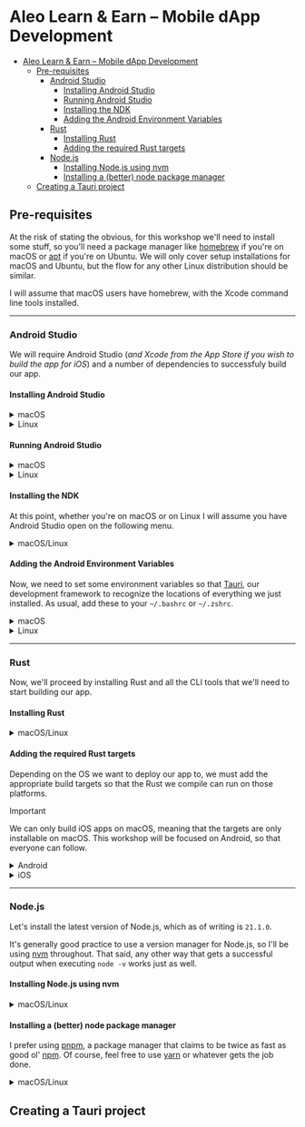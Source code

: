 # Aleo Learn & Earn – Mobile dApp Development

- [Aleo Learn \& Earn – Mobile dApp Development](#aleo-learn--earn--mobile-dapp-development)
  - [Pre-requisites](#pre-requisites)
    - [Android Studio](#android-studio)
      - [Installing Android Studio](#installing-android-studio)
      - [Running Android Studio](#running-android-studio)
      - [Installing the NDK](#installing-the-ndk)
      - [Adding the Android Environment Variables](#adding-the-android-environment-variables)
    - [Rust](#rust)
      - [Installing Rust](#installing-rust)
      - [Adding the required Rust targets](#adding-the-required-rust-targets)
    - [Node.js](#nodejs)
      - [Installing Node.js using nvm](#installing-nodejs-using-nvm)
      - [Installing a (better) node package manager](#installing-a-better-node-package-manager)
  - [Creating a Tauri project](#creating-a-tauri-project)

## Pre-requisites

At the risk of stating the obvious, for this workshop we'll need to install some
stuff, so you'll need a package manager like [homebrew](https://brew.sh) if
you're on macOS or
[apt](https://manpages.ubuntu.com/manpages/jammy/man8/apt.8.html) if you're on
Ubuntu. We will only cover setup installations for macOS and Ubuntu, but the
flow for any other Linux distribution should be similar.

I will assume that macOS users have homebrew, with the Xcode command line tools installed.

---

### Android Studio

We will require Android Studio (*and Xcode from the App Store if you wish to build the
app for iOS*) and a number of dependencies to successfuly build our app.

#### Installing Android Studio

<details>
<summary>
macOS
</summary>

If you're on macOS, the process is really simple, you just need to run the following command, and you can immediately start [running Android Studio]

```bash
brew install android-studio
```

</details>

<details>
<summary>Linux</summary>

On Linux, we have to go to the [Android
Studio](https://developer.android.com/studio) website, scroll down and download
`android-studio-2022.3.1.21-linux.tar.gz`.

Assuming you're already in the directory where your download is found, we can extract the required files in an appropriate directory.

```bash
tar -xvf android-studio-2022.3.1.21-linux.tar.gz -C /opt/
```

Now we can install the `64-bit` machine dependencies as stated [here](https://developer.android.com/studio/install#64bit-libs).

```bash
sudo apt-get install libc6:i386 \
                     libncurses5:i386 \
                     libstdc++6:i386 \
                     lib32z1 \
                     libbz2-1.0:i386
```

</details>

#### Running Android Studio

<details>
<summary>
macOS
</summary>

Open the app from Launchpad or `open -a Android\ Studio.app`, and follow through with all the default installation options.

Select the standard installation setting.

![img](https://koenig-media.raywenderlich.com/uploads/2015/11/Screen-Shot-2015-11-08-at-8.09.21-PM.png)
</details>

<details>
<summary>Linux</summary>

A recurring theme for this workshop is that Linux people have it slightly harder than macOS peeps.

To run Android Studio, you need to open the script located at

```bash
/opt/android-studio/bin/studio.sh
```

You might want to add the above path to the `PATH` environment variable. I recommend adding the following line to your `.bashrc` or `.zshrc`

```bash
export PATH=$PATH:/opt/android-studio/bin
```

</details>

#### Installing the NDK

At this point, whether you're on macOS or on Linux I will assume you have Android Studio open on the following menu.

<details>
<summary>
macOS/Linux
</summary>

![img](images/as_main.png)

Next up, we're going to install the `Android NDK` tools (~900MB), by going to `More Actions > SDK Manager`, and selecting the `SDK Tools` tab. Make sure you select `NDK (Side by Side)`, the `Android SDK Command-line Tools` and whatever else I have selected, if they weren't installed in the standard installation procedure.

![Alt text](images/sdk.png)

</details>

#### Adding the Android Environment Variables

Now, we need to set some environment variables so that
[Tauri](https://tauri.app), our development framework to recognize the locations
of everything we just installed. As usual, add these to your `~/.bashrc` or `~/.zshrc`.

<details>
<summary>
macOS
</summary>

```bash
export JAVA_HOME="/Applications/Android Studio.app/Contents/jbr/Contents/Home"

export ANDROID_HOME="$HOME/Library/Android/sdk"

export NDK_HOME="$ANDROID_HOME/ndk/26.1.10909125"
```

> [!IMPORTANT]  
> As of writing, the latest NDK version was `26.1.10909125`. This may vary at the time of the workshop, thus you should double check the version you have downloaded and edit the above version accordingly.

</details>

<details>
<summary>
Linux
</summary>

```bash
export JAVA_HOME=/opt/android-studio/jbr

export ANDROID_HOME="$HOME/Library/Android/sdk"

export NDK_HOME="$ANDROID_HOME/ndk/26.1.10909125"
```

> [!IMPORTANT]  
> As of writing, the latest NDK version was `26.1.10909125`. This may vary at the time of the workshop, thus you should double check the version you have downloaded and edit the above version accordingly.

</details>

---

### Rust

Now, we'll proceed by installing Rust and all the CLI tools that we'll need to start building our app.

#### Installing Rust

<details>
<summary>
macOS/Linux
</summary>
<br/>


```bash
curl --proto '=https' --tlsv1.2 https://sh.rustup.rs -sSf | sh
```

> [!NOTE]
> Before blindly curl-bashing a script, it is always wise to look at it first.

</details>

#### Adding the required Rust targets

Depending on the OS we want to deploy our app to, we must add the appropriate build targets so that the Rust we compile can run on those platforms.

> [!IMPORTANT]
> We can only build iOS apps on macOS, meaning that the targets are only
> installable on macOS. This workshop will be focused on Android, so that everyone
> can follow.

<details>
<summary>
Android
</summary>

```bash
rustup target add aarch64-linux-android \
                  armv7-linux-androideabi \
                  i686-linux-android \
                  x86_64-linux-android
```

</details>

<details>
<summary>
iOS
</summary>

```bash
rustup target add aarch64-apple-ios \
                  x86_64-apple-ios \
                  aarch64-apple-ios-sim

brew install cocoapods
```

> ![WARNING]
> iOS development requires Xcode and is only available on macOS. Be sure that you’ve installed Xcode and not the Xcode Command Line Tools.

</details>

---

### Node.js

Let's install the latest version of Node.js, which as of writing is `21.1.0`.

It's generally good practice to use a version manager for Node.js, so I'll be
using [nvm](https://github.com/nvm-sh/nvm) throughout. That said, any other way that gets a successful output when executing `node -v` works just as well.

#### Installing Node.js using nvm

<details>
<summary>
macOS/Linux
</summary>

```bash
curl -o- https://raw.githubusercontent.com/nvm-sh/nvm/v0.39.5/install.sh | bash

source ~/.{z,ba}shrc

nvm install node
```

</details>

#### Installing a (better) node package manager

I prefer using [pnpm](https://pnpm.io), a package manager that claims to be twice as fast as good ol' [npm](https://github.com/npm/cli). Of course, feel free to use [yarn](https://yarnpkg.com) or whatever gets the job done.

<details>
<summary>
macOS/Linux
</summary>

```bash
curl -fsSL https://get.pnpm.io/install.sh | sh -

source ~/.{z,ba}shrc
```

</details>

## Creating a Tauri project
